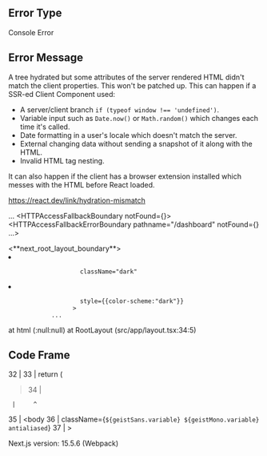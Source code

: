 ## Error Type

Console Error

## Error Message

A tree hydrated but some attributes of the server rendered HTML didn't match the client properties. This won't be patched up. This can happen if a SSR-ed Client Component used:

- A server/client branch `if (typeof window !== 'undefined')`.
- Variable input such as `Date.now()` or `Math.random()` which changes each time it's called.
- Date formatting in a user's locale which doesn't match the server.
- External changing data without sending a snapshot of it along with the HTML.
- Invalid HTML tag nesting.

It can also happen if the client has a browser extension installed which messes with the HTML before React loaded.

https://react.dev/link/hydration-mismatch

...
<HotReload assetPrefix="" globalError={[...]}>
<AppDevOverlayErrorBoundary globalError={[...]}>
<ReplaySsrOnlyErrors>
<DevRootHTTPAccessFallbackBoundary>
<HTTPAccessFallbackBoundary notFound={<NotAllowedRootHTTPFallbackError>}>
<HTTPAccessFallbackErrorBoundary pathname="/dashboard" notFound={<NotAllowedRootHTTPFallbackError>} ...>
<RedirectBoundary>
<RedirectErrorBoundary router={{...}}>
<Head>
<**next_root_layout_boundary**>
<SegmentViewNode type="layout" pagePath="layout.tsx">
<SegmentTrieNode>
<link>
<RootLayout>
<html
lang="en"

-                         className="dark"
-                         style={{color-scheme:"dark"}}
                        >
                  ...

  at html (<anonymous>:null:null)
  at RootLayout (src/app/layout.tsx:34:5)

## Code Frame

32 |
33 | return (

> 34 | <html lang="en">

     |     ^

35 | <body
36 | className={`${geistSans.variable} ${geistMono.variable} antialiased`}
37 | >

Next.js version: 15.5.6 (Webpack)
